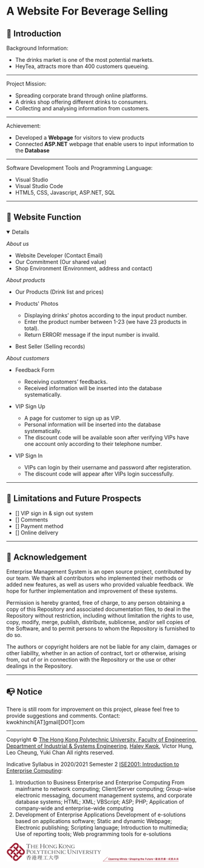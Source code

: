 # A Website For Beverage Selling

## 🔆 Introduction

Background Information:
- The drinks market is one of the most potential markets.
- HeyTea, attracts more than 400 customers queueing.
---
Project Mission:
- Spreading corporate brand through online platforms.
- A drinks shop offering different drinks to consumers.
- Collecting and analysing information from customers.

---
Achievement:
- Developed a **Webpage** for visitors to view products
- Connected **ASP.NET** webpage that enable users to input information to the **Database**

---
Software Development Tools and Programming Language:
- Visual Studio
- Visual Studio Code
- HTML5, CSS, Javascript, ASP.NET, SQL

---
<!--Website Overview: <br>-->
<!--<img width="513" alt="image" src="https://user-images.githubusercontent.com/98343091/180188433-82ae666a-4a52-43c1-8ccf-eb1b78209bff.png">-->

## 🥳 Website Function

<div>
<details open>

  
*About us*
- Website Developer (Contact Email)
- Our Commitment (Our shared value)
- Shop Environment (Environment, address and contact)

*About products*
- Our Products (Drink list and prices)
<ul>
  <li>Products' Photos</li>
    <ul>
      <li>Displaying drinks’ photos according to the input product number.</li>
      <li>Enter the product number between 1-23 (we have 23 products in total).</li>
      <li>Return ERROR! message if the input number is invaild.</li>
    </ul>
  </li>
</ul>

- Best Seller (Selling records)


*About customers*
 
<ul>
  <li>Feedback Form</li>
    <ul>
      <li>Receiving customers’ feedbacks.</li>
      <li>Received information will be inserted into the database systematically.</li>
    </ul>
  </li>
</ul>

<ul>
  <li>VIP Sign Up</li>
    <ul>
      <li>A page for customer to sign up as VIP.</li>
      <li>Personal information will be inserted into the database systematically.</li>
      <li>The discount code will be available soon after verifying VIPs have one account only according to their telephone number.</li>
    </ul>
  </li>
</ul>

<ul>
  <li>VIP Sign In</li>
    <ul>
      <li>VIPs can login by their username and password after registeration.</li>
      <li>The discount code will appear after VIPs login successfully.</li>
    </ul>
  </li>
</ul>

</details>
</div>

---
## 📝 Limitations and Future Prospects

- [] VIP sign in & sign out system
- [] Comments
- [] Payment method
- [] Online delivery


---
## 📖 Acknowledgement
Enterprise Management System is an open source project, contributed by our team. We thank all contributors who implemented their methods or added new features, as well as users who provided valuable feedback. We hope for further implementation and improvement of these systems.

Permission is hereby granted, free of charge, to any person obtaining a copy of this Repository and associated documentation files, to deal in the Repository without restriction, including without limitation the rights to use, copy, modify, merge, publish, distribute, sublicense, and/or sell copies of the Software, and to permit persons to whom the Repository is furnished to do so.

The authors or copyright holders are not be liable for any claim, damages or other liabillty, whether in an action of contract, tort or otherwise, arising from, out of or in connection with the Repository or the use or other dealings in the Repository. 

---
## 📭 Notice
There is still room for improvement on this project, please feel free to provide suggestions and comments.
Contact: kwokhinchi[AT]gmail[DOT]com

---
Copyright © [The Hong Kong Polytechnic University, Faculty of Engineering, Department of Industrial & Systems Engineering](https://www.polyu.edu.hk/ise/), [Haley Kwok](https://github.com/HaleyKwok), Victor Hung, Leo Cheung, Yuki Chan All rights reserved.

Indicative Syllabus in 2020/2021 Semester 2 [ISE2001: Introduction to Enterprise Computing](https://www.polyu.edu.hk/ise/-/media/department/ise/content/study/current-student/programme-related-info/subject-syllabi/ise2001.doc?la=en&hash=C6B3B6F1975E875D9D3E5014375154CD):
1.	Introduction to Business Enterprise and Enterprise Computing
From mainframe to network computing; Client/Server computing; Group-wise electronic messaging, document management systems, and corporate database systems; HTML; XML; VBScript; ASP; PHP; Application of company-wide and enterprise-wide computing
2.	Development of Enterprise Applications
Development of e-solutions based on applications software; Static and dynamic Webpage; Electronic publishing; Scripting language; Introduction to multimedia; Use of reporting tools; Web programming tools for e-solutions

<img src = 'logo-polyu.png'>
<img src = 'tagline1.png' width = 200>
